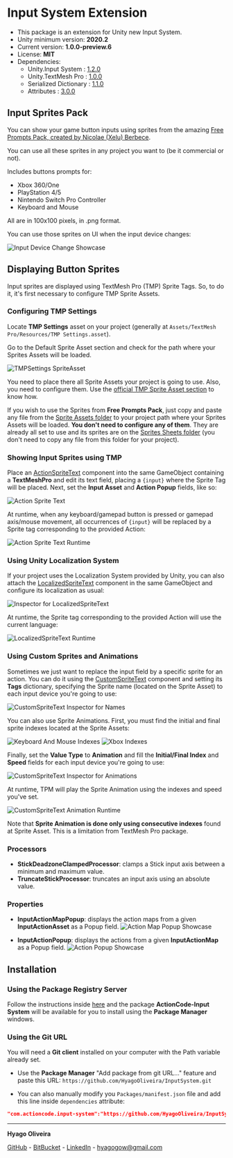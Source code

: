 # Input System Extension

* This package is an extension for Unity new Input System.
* Unity minimum version: **2020.2**
* Current version: **1.0.0-preview.6**
* License: **MIT**
* Dependencies:
	- Unity.Input System : [1.2.0](https://docs.unity3d.com/Packages/com.unity.inputsystem@1.2/changelog/CHANGELOG.html)
	- Unity.TextMesh Pro : [1.0.0](https://docs.unity3d.com/Packages/com.unity.textmeshpro@1.0/changelog/CHANGELOG.html)
	- Serialized Dictionary : [1.1.0](https://github.com/HyagoOliveira/SerializedDictionary/tree/1.1.0)
	- Attributes : [3.0.0](https://github.com/HyagoOliveira/attributes/tree/3.0.0)

## Input Sprites Pack

You can show your game button inputs using sprites from the amazing [Free Prompts Pack, created by Nicolae (Xelu) Berbece](https://thoseawesomeguys.com/prompts/).

You can use all these sprites in any project you want to (be it commercial or not).

Includes buttons prompts for:

* Xbox 360/One
* PlayStation 4/5
* Nintendo Switch Pro Controller
* Keyboard and Mouse

All are in 100x100 pixels, in .png format.

You can use those sprites on UI when the input device changes:

![Input Device Change Showcase][MenuShowcase]

## Displaying Button Sprites

Input sprites are displayed using TextMesh Pro (TMP) Sprite Tags. So, to do it, it's first necessary to configure TMP Sprite Assets.

### Configuring TMP Settings

Locate **TMP Settings** asset on your project (generally at ```Assets/TextMesh Pro/Resources/TMP Settings.asset```).

Go to the Default Sprite Asset section and check for the path where your Sprites Assets will be loaded.

![TMPSettings SpriteAsset][TMPSettings_SpriteAsset]

You need to place there all Sprite Assets your project is going to use. Also, you need to configure them. Use the [official TMP Sprite Asset section](https://docs.unity3d.com/Packages/com.unity.textmeshpro@3.2/manual/Sprites.html) to know how.

If you wish to use the Sprites from **Free Prompts Pack**, just copy and paste any file from the [Sprite Assets folder](/SpriteAssets/) to your project path where your Sprites Assets will be loaded. **You don't need to configure any of them**. They are already all set to use and its sprites are on the [Sprites Sheets folder](/Sprites/) (you don't need to copy any file from this folder for your project).

### Showing Input Sprites using TMP

Place an [ActionSpriteText](/Runtime/SpriteText/ActionSpriteText.cs) component into the same GameObject containing a **TextMeshPro** and edit its text field, placing a ```{input}``` where the Sprite Tag will be placed. Next, set the **Input Asset** and **Action Popup** fields, like so:

![Action Sprite Text][ActionSpriteText_Inspector]

 At runtime, when any keyboard/gamepad button is pressed or gamepad axis/mouse movement, all occurrences of ```{input}``` will be replaced by a Sprite tag corresponding to the provided Action:

![Action Sprite Text Runtime][ActionSpriteText_Runtime]

### Using Unity Localization System

If your project uses the Localization System provided by Unity, you can also attach the [LocalizedSpriteText](/Runtime/SpriteText/LocalizedSpriteText.cs) component in the same GameObject and configure its localization as usual:

![Inspector for LocalizedSpriteText][LocalizedSpriteText_Inspector]

At runtime, the Sprite tag corresponding to the provided Action will use the current language:

![LocalizedSpriteText Runtime][LocalizedSpriteText_Runtime]

### Using Custom Sprites and Animations

Sometimes we just want to replace the input field by a specific sprite for an action. You can do it using the [CustomSpriteText](/Runtime/SpriteText/CustomSpriteText.cs) component and setting its **Tags** dictionary, specifying the Sprite name (located on the Sprite Asset) to each input device you're going to use: 

![CustomSpriteText Inspector for Names][CustomSpriteText_Inspector_Name]

You can also use Sprite Animations. First, you must find the initial and final sprite indexes located at the Sprite Assets:

![Keyboard And Mouse Indexes][KeyboardAndMouseIndexes]
![Xbox Indexes][XboxIndexes]

Finally, set the **Value Type** to **Animation** and fill the **Initial/Final Index** and **Speed** fields for each input device you're going to use: 

![CustomSpriteText Inspector for Animations][CustomSpriteText_Inspector_Animation]

At runtime, TPM will play the Sprite Animation using the indexes and speed you've set.

![CustomSpriteText Animation Runtime][CustomSpriteText_Animation_Runtime]

Note that **Sprite Animation is done only using consecutive indexes** found at Sprite Asset. This is a limitation from TextMesh Pro package.

### Processors

* **StickDeadzoneClampedProcessor**: clamps a Stick input axis between a minimum and maximum value.
* **TruncateStickProcessor**: truncates an input axis using an absolute value.

### Properties

* **InputActionMapPopup**: displays the action maps from a given **InputActionAsset** as a Popup field.
![Action Map Popup Showcase][InputActionMapPopup]
    
* **InputActionPopup**: displays the actions from a given **InputActionMap** as a Popup field.
![Action Popup Showcase][InputActionPopup]

## Installation

### Using the Package Registry Server

Follow the instructions inside [here](https://cutt.ly/ukvj1c8) and the package **ActionCode-Input System** 
will be available for you to install using the **Package Manager** windows.

### Using the Git URL

You will need a **Git client** installed on your computer with the Path variable already set. 

- Use the **Package Manager** "Add package from git URL..." feature and paste this URL: `https://github.com/HyagoOliveira/InputSystem.git`

- You can also manually modify you `Packages/manifest.json` file and add this line inside `dependencies` attribute: 

```json
"com.actioncode.input-system":"https://github.com/HyagoOliveira/InputSystem.git"
```

---

**Hyago Oliveira**

[GitHub](https://github.com/HyagoOliveira) -
[BitBucket](https://bitbucket.org/HyagoGow/) -
[LinkedIn](https://www.linkedin.com/in/hyago-oliveira/) -
<hyagogow@gmail.com>

[ActionSpriteText_Inspector]: /Documentation~/ActionSpriteText_Inspector.png "Inspector for ActionSpriteText component"
[ActionSpriteText_Runtime]: /Documentation~/ActionSpriteText_Runtime.gif "Action Sprite Text at Runtime"
[CustomSpriteText_Inspector_Name]: /Documentation~/CustomSpriteText_Inspector_Name.png "Inspector for CustomSpriteText component using sprite name"
[CustomSpriteText_Inspector_Animation]: /Documentation~/CustomSpriteText_Inspector_Animation.png "Inspector for CustomSpriteText component using sprite animation"
[InputActionMapPopup]: /Documentation~/InputActionMapPopup.jpg "Using Action Map Popup"
[InputActionPopup]: /Documentation~/InputActionPopup.jpg "Using Input Action Popup"
[MenuShowcase]: /Documentation~/MenuShowcase.gif "Using Input Sprites in Main Menu"
[TMPSettings_SpriteAsset]: /Documentation~/TMPSettings_SpriteAsset.png "TMP Settings, Sprite Asset section"
[LocalizedSpriteText_Inspector]: /Documentation~/LocalizedSpriteText_Inspector.png "Inspector for LocalizedSpriteText component"
[LocalizedSpriteText_Runtime]: /Documentation~/LocalizedSpriteText_Runtime.gif "LocalizedSpriteText at Runtime"
[CustomSpriteText_Animation_Runtime]: /Documentation~/CustomSpriteText_Animation_Runtime.gif "CustomSpriteText Animation at Runtime"
[XboxIndexes]: /Documentation~/XboxIndexes.png "Inspector for XboxIndexes"
[KeyboardAndMouseIndexes]: /Documentation~/KeyboardAndMouseIndexes.png "Inspector for KeyboardAndMouseIndexes"
